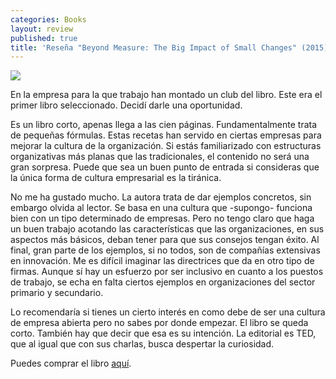 ```yaml
---
categories: Books
layout: review
published: true
title: 'Reseña "Beyond Measure: The Big Impact of Small Changes" (2015)'
---
```

![](http://i.imgur.com/1zsUldJ.jpg)

En la empresa para la que trabajo han montado un club del libro. Este era el primer libro seleccionado. Decidí darle una oportunidad.

Es un libro corto, apenas llega a las cien páginas. Fundamentalmente trata de pequeñas fórmulas. Estas recetas han servido en ciertas empresas para mejorar la cultura de la organización. Si estás familiarizado con estructuras organizativas más planas que las tradicionales, el contenido no será una gran sorpresa. Puede que sea un buen punto de entrada si consideras que la única forma de cultura empresarial es la tiránica.


No me ha gustado mucho. La autora trata de dar ejemplos concretos, sin embargo olvida al lector. Se basa en una cultura que -supongo- funciona bien con un tipo determinado de empresas. Pero no tengo claro que haga un buen trabajo acotando las características que las organizaciones, en sus aspectos más básicos, deban tener para que sus consejos tengan éxito. Al final, gran parte de los ejemplos, si no todos, son de compañías extensivas en innovación. Me es difícil imaginar las directrices que da en otro tipo de firmas. Aunque sí hay un esfuerzo por ser inclusivo en cuanto a los puestos de trabajo, se echa en falta ciertos ejemplos en organizaciones del sector primario y secundario.

Lo recomendaría si tienes un cierto interés en como debe de ser una cultura de empresa abierta pero no sabes por donde empezar. El libro se queda corto. También hay que decir que esa es su intención. La editorial es TED, que al igual que con sus charlas, busca despertar la curiosidad.


Puedes comprar el libro [aquí](https://www.amazon.es/Beyond-Measure-Impact-Changes-English-ebook/dp/B00QCDO0EQ/ref=sr_1_1?ie=UTF8&qid=1483942169&sr=8-1&keywords=beyond+measure).



